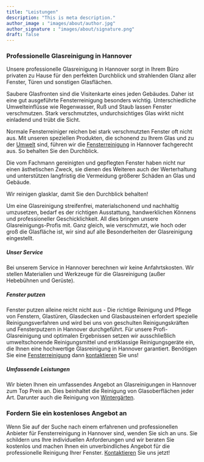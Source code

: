 ```yaml
---
title: "Leistungen"
description: "This is meta description."
author_image : "images/about/author.jpg"
author_signature : "images/about/signature.png"
draft: false
---
```


### Professionelle Glasreinigung in Hannover
Unsere professionelle Glasreinigung in Hannover sorgt in Ihrem Büro privaten zu Hause für den perfekten Durchblick und strahlenden Glanz aller Fenster, Türen und sonstigen Glasflächen. 

Saubere Glasfronten sind die Visitenkarte eines jeden Gebäudes. Daher ist eine gut ausgeführte Fensterreinigung besonders wichtig. Unterschiedliche Umwelteinflüsse wie Regenwasser, Ruß und Staub lassen Fenster verschmutzen. Stark verschmutztes, undurchsichtiges Glas wirkt nicht einladend und trübt die Sicht.

Normale Fensterreiniger reichen bei stark verschmutzten Fenster oft nicht aus. Mit unseren speziellen Produkten, die schonend zu Ihrem Glas und zu der [Umwelt](/blog/unser-beitrag-zur-umwelt/) sind, führen wir die [Fensterreinigung](/leistungen/fensterreinigung) in Hannover fachgerecht aus. So behalten Sie den Durchblick.

Die vom Fachmann gereinigten und gepflegten Fenster haben nicht nur einen ästhetischen Zweck, sie dienen des Weiteren auch der Werterhaltung und unterstützen langfristig die Vermeidung größerer Schäden an Glas und Gebäude.

Wir reinigen glasklar, damit Sie den Durchblick behalten!

Um eine Glasreinigung streifenfrei, materialschonend und nachhaltig umzusetzen, bedarf es der richtigen Ausstattung, handwerklichen Könnens und professioneller Geschicklichkeit. All dies bringen unsere Glasreinigungs-Profis mit. Ganz gleich, wie verschmutzt, wie hoch oder groß die Glasfläche ist, wir sind auf alle Besonderheiten der Glasreinigung eingestellt.



##### Unser Service
Bei unserem Service in Hannover berechnen wir keine Anfahrtskosten. Wir stellen Materialien und Werkzeuge für die Glasreinigung (außer Hebebühnen und Gerüste).

##### Fenster putzen
Fenster putzen alleine reicht nicht aus - Die richtige Reinigung und Pflege von Fenstern, Glastüren, Glasdecken und Glasbausteinen erfordert spezielle Reinigungsverfahren und wird bei uns von geschulten Reinigungskräften und Fensterputzern in Hannover durchgeführt. Für unsere Profi-Glasreinigung und optimalen Ergebnissen setzen wir ausschließlich umweltschonende Reinigungsmittel und erstklassige Reinigungsgeräte ein, die Ihnen eine hochwertige Glasreinigung in Hannover garantiert. Benötigen Sie eine [Fensterreinigung](/leistungen/fenster-reinigung) dann [kontaktieren](#kontakt) Sie uns!

##### Umfassende Leistungen
Wir bieten Ihnen ein umfassendes Angebot an Glasreinigungen in Hannover zum Top Preis an. Dies beinhaltet die Reinigung von Glasoberflächen jeder Art. Darunter auch die Reinigung von [Wintergärten](/leistungen/wintergarten-reinigung).

### Fordern Sie ein kostenloses Angebot an
Wenn Sie auf der Suche nach einem erfahrenen und professionellen Anbieter für Fensterreinigung in Hannover sind, wenden Sie sich an uns. Sie schildern uns Ihre individuellen Anforderungen und wir beraten Sie kostenlos und machen Ihnen ein unverbindliches Angebot für die professionelle Reinigung Ihrer Fenster. [Kontaktieren](#kontakt) Sie uns jetzt!